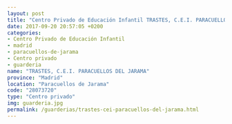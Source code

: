 ```yaml
---
layout: post
title: "Centro Privado de Educación Infantil TRASTES, C.E.I. PARACUELLOS DEL JARAMA"
date: 2017-09-20 20:57:05 +0200
categories:
- Centro Privado de Educación Infantil
- madrid
- paracuellos-de-jarama
- Centro privado
- guarderia
name: "TRASTES, C.E.I. PARACUELLOS DEL JARAMA"
province: "Madrid"
location: "Paracuellos de Jarama"
code: "28073720"
type: "Centro privado"
img: guarderia.jpg
permalink: /guarderias/trastes-cei-paracuellos-del-jarama.html
---
```

